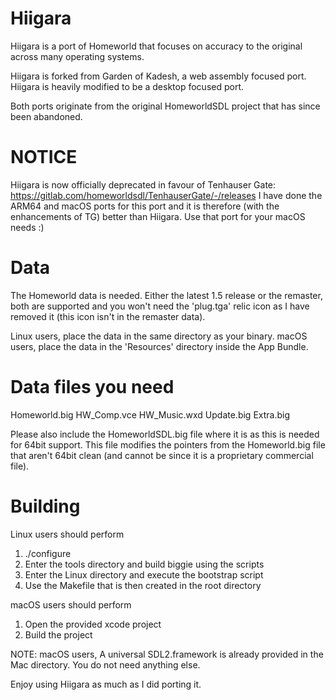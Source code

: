 # Hiigara
Hiigara is a port of Homeworld that focuses on accuracy to the original across many operating systems.

Hiigara is forked from Garden of Kadesh, a web assembly focused port.  Hiigara is heavily modified to be a desktop focused port.

Both ports originate from the original HomeworldSDL project that has since been abandoned.

# NOTICE

Hiigara is now officially deprecated in favour of Tenhauser Gate: https://gitlab.com/homeworldsdl/TenhauserGate/-/releases
I have done the ARM64 and macOS ports for this port and it is therefore (with the enhancements of TG) better than Hiigara.  Use that port for your macOS needs :)

# Data

The Homeworld data is needed.  Either the latest 1.5 release or the remaster, both are supported and you won't need the 'plug.tga' relic icon as I have removed it (this icon isn't in the remaster data).

Linux users, place the data in the same directory as your binary.
macOS users, place the data in the 'Resources' directory inside the App Bundle.

# Data files you need

Homeworld.big
HW_Comp.vce
HW_Music.wxd
Update.big
Extra.big

Please also include the HomeworldSDL.big file where it is as this is needed for 64bit support.
This file modifies the pointers from the Homeworld.big file that aren't 64bit clean (and cannot be since it is a proprietary commercial file).

# Building

Linux users should perform

1. ./configure
2. Enter the tools directory and build biggie using the scripts
3. Enter the Linux directory and execute the bootstrap script
4. Use the Makefile that is then created in the root directory

macOS users should perform

1. Open the provided xcode project
2. Build the project

NOTE: macOS users, A universal SDL2.framework is already provided in the Mac directory.  You do not need anything else.

Enjoy using Hiigara as much as I did porting it.
